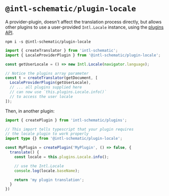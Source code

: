 # `@intl-schematic/plugin-locale`

A provider-plugin, doesn't affect the translation process directly,
but allows other plugins to use a user-provided `Intl.Locale` instance,
using the [plugins API](/packages/plugins/).

`npm i -s @intl-schematic/plugin-locale`

```ts
import { createTranslator } from 'intl-schematic';
import { LocaleProviderPlugin } from '@intl-schematic/plugin-locale';

const getUserLocale = () => new Intl.Locale(navigator.language);

// Notice the plugins array parameter
const t = createTranslator(getDocument, [
  LocaleProviderPlugin(getUserLocale),
  // ... all plugins supplied here
  // can now use `this.plugins.Locale.info()`
  // to access the user locale
]);
```

Then, in another plugin:

```ts
import { createPlugin } from 'intl-schematic/plugins';

// This import tells typescript that your plugin requires
// the locale plugin to work properly
import type {} from '@intl-schematic/plugin-locale';

const MyPlugin = createPlugin('MyPlugin', () => false, {
  translate() {
    const locale = this.plugins.Locale.info();

    // use the Intl.Locale
    console.log(locale.baseName);

    return 'my plugin translation';
  }
})
```

